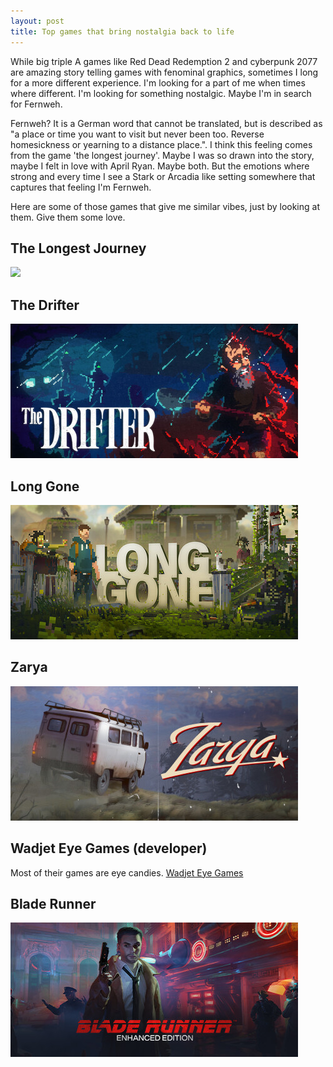 ```yaml
---
layout: post
title: Top games that bring nostalgia back to life
---
```


While big triple A games like Red Dead Redemption 2 and cyberpunk 2077 are amazing story telling games with fenominal graphics, sometimes I long for a more different experience. I'm looking for a part of me when times where different. I'm looking for something nostalgic. Maybe I'm in search for Fernweh.

<!--break-->

Fernweh? It is a German word that cannot be translated, but is described as "a place or time you want to visit but never been too. Reverse homesickness or yearning to a distance place.". I think this feeling comes from the game 'the longest journey'. Maybe I was so drawn into the story, maybe I felt in love with April Ryan. Maybe both. But the emotions where strong and every time I see a Stark or Arcadia like setting somewhere that captures that feeling I'm Fernweh.

Here are some of those games that give me similar vibes, just by looking at them. Give them some love.

## The Longest Journey
<a href="https://store.steampowered.com/app/6310/The_Longest_Journey/"><img class="color-palette" src="/assets/posts/the-longest-journey.jpg" /></a>

## The Drifter
<a href="https://store.steampowered.com/app/1170570/The_Drifter/"><img class="color-palette" src="/assets/posts/the-drifter.jpg" /></a>

## Long Gone
<a href="https://store.steampowered.com/app/1977610/Long_Gone/"><img class="color-palette" src="/assets/posts/long-gone.jpg" /></a>

## Zarya
<a href="https://store.steampowered.com/app/2786710/Zarya/"><img class="color-palette" src="/assets/posts/zarya.jpg" /></a>

## Wadjet Eye Games (developer)
Most of their games are eye candies.
<a href="https://store.steampowered.com/publisher/WadjetEyeGames">Wadjet Eye Games</a>

## Blade Runner
<a href="https://store.steampowered.com/app/1678420/Blade_Runner_Enhanced_Edition/"><img class="color-palette" src="/assets/posts/blade-runner.jpg" /></a>